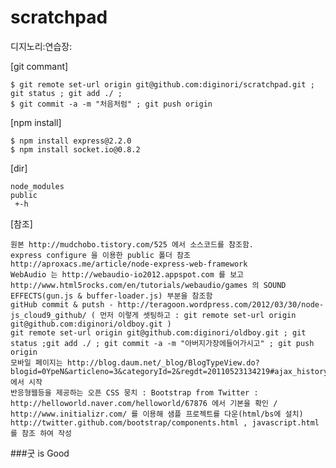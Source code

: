 scratchpad
==========

디지노리:연습장:

[git commant]

    $ git remote set-url origin git@github.com:diginori/scratchpad.git ; git status ; git add ./ ; 
    $ git commit -a -m "처음처럼" ; git push origin
    

[npm install]

    $ npm install express@2.2.0
    $ npm install socket.io@0.8.2
    
[dir]

    node_modules
    public
     +-h

[참조]

    원본 http://mudchobo.tistory.com/525 에서 소스코드를 참조함.
    express configure 을 이용한 public 폴더 참조 http://aproxacs.me/article/node-express-web-framework
    WebAudio 는 http://webaudio-io2012.appspot.com 를 보고 http://www.html5rocks.com/en/tutorials/webaudio/games 의 SOUND EFFECTS(gun.js & buffer-loader.js) 부분을 참조함
    gitHub commit & putsh - http://teragoon.wordpress.com/2012/03/30/node-js_cloud9_github/ ( 먼저 이렇게 셋팅하고 : git remote set-url origin git@github.com:diginori/oldboy.git )
    git remote set-url origin git@github.com:diginori/oldboy.git ; git status ;git add ./ ; git commit -a -m "아버지가장에들어가시고" ; git push origin
    모바일 페이지는 http://blog.daum.net/_blog/BlogTypeView.do?blogid=0YpeN&articleno=3&categoryId=2&regdt=20110523134219#ajax_history_home 에서 시작
    반응형웹등을 제공하는 오픈 CSS 뭉치 : Bootstrap from Twitter : http://helloworld.naver.com/helloworld/67876 에서 기본을 확인 / http://www.initializr.com/ 를 이용해 샘플 프로젝트를 다운(html/bs에 설치)
    http://twitter.github.com/bootstrap/components.html , javascript.html 를 참조 하여 작성

###굿 is Good
